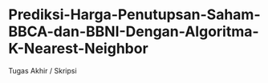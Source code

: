 # Prediksi-Harga-Penutupsan-Saham-BBCA-dan-BBNI-Dengan-Algoritma-K-Nearest-Neighbor
Tugas Akhir / Skripsi
